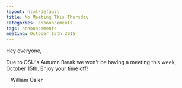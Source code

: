 ```yaml
---
layout: html/default
title: No Meeting This Thursday
categories: announcements
tags: announcements
meeting: October 15th 2015
---
```


Hey everyone,

Due to OSU's Autumn Break we won't be having a meeting this week, October 15th.
Enjoy your time off!

--William Osler
